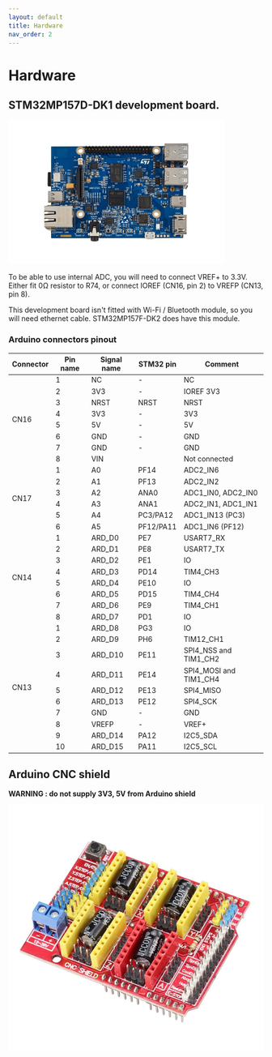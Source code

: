 ```yaml
---
layout: default
title: Hardware
nav_order: 2
---
```


# Hardware

## STM32MP157D-DK1 development board.

![Development board](../STM32MP157D-DK1.jpg)

To be able to use internal ADC, you will need to connect VREF+ to 3.3V. Either fit 0Ω resistor to R74, or connect IOREF (CN16, pin 2) to VREFP (CN13, pin 8).

This development board isn't fitted with Wi-Fi / Bluetooth module, so you will need ethernet cable. STM32MP157F-DK2 does have this module.

### Arduino connectors pinout

<table>
<thead>
  <tr>
    <th>Connector</th>
    <th>Pin name</th>
    <th>Signal name</th>
    <th>STM32 pin</th>
    <th>Comment</th>
  </tr>
</thead>
<tbody>
  <tr>
    <td rowspan="8">CN16</td>
    <td>1</td>
    <td>NC</td>
    <td>-</td>
    <td>NC</td>
  </tr>
  <tr>
    <td>2</td>
    <td>3V3</td>
    <td>-</td>
    <td>IOREF 3V3</td>
  </tr>
  <tr>
    <td>3</td>
    <td>NRST</td>
    <td>NRST</td>
    <td>NRST</td>
  </tr>
  <tr>
    <td>4</td>
    <td>3V3</td>
    <td>-</td>
    <td>3V3</td>
  </tr>
  <tr>
    <td>5</td>
    <td>5V</td>
    <td>-</td>
    <td>5V</td>
  </tr>
  <tr>
    <td>6</td>
    <td>GND</td>
    <td>-</td>
    <td>GND</td>
  </tr>
  <tr>
    <td>7</td>
    <td>GND</td>
    <td>-</td>
    <td>GND</td>
  </tr>
  <tr>
    <td>8</td>
    <td>VIN</td>
    <td></td>
    <td>Not connected</td>
  </tr>
  <tr>
    <td rowspan="6">CN17</td>
    <td>1</td>
    <td>A0</td>
    <td>PF14</td>
    <td>ADC2_IN6</td>
  </tr>
  <tr>
    <td>2</td>
    <td>A1</td>
    <td>PF13</td>
    <td>ADC2_IN2</td>
  </tr>
  <tr>
    <td>3</td>
    <td>A2</td>
    <td>ANA0</td>
    <td>ADC1_IN0, ADC2_IN0</td>
  </tr>
  <tr>
    <td>4</td>
    <td>A3</td>
    <td>ANA1</td>
    <td>ADC2_IN1, ADC1_IN1</td>
  </tr>
  <tr>
    <td>5</td>
    <td>A4</td>
    <td>PC3/PA12</td>
    <td>ADC1_IN13 (PC3)</td>
  </tr>
  <tr>
    <td>6</td>
    <td>A5</td>
    <td>PF12/PA11</td>
    <td>ADC1_IN6 (PF12)</td>
  </tr>
  <tr>
    <td rowspan="8">CN14</td>
    <td>1</td>
    <td>ARD_D0</td>
    <td>PE7</td>
    <td>USART7_RX</td>
  </tr>
  <tr>
    <td>2</td>
    <td>ARD_D1</td>
    <td>PE8</td>
    <td>USART7_TX</td>
  </tr>
  <tr>
    <td>3</td>
    <td>ARD_D2</td>
    <td>PE1</td>
    <td>IO</td>
  </tr>
  <tr>
    <td>4</td>
    <td>ARD_D3</td>
    <td>PD14</td>
    <td>TIM4_CH3</td>
  </tr>
  <tr>
    <td>5</td>
    <td>ARD_D4</td>
    <td>PE10</td>
    <td>IO</td>
  </tr>
  <tr>
    <td>6</td>
    <td>ARD_D5</td>
    <td>PD15</td>
    <td>TIM4_CH4</td>
  </tr>
  <tr>
    <td>7</td>
    <td>ARD_D6</td>
    <td>PE9</td>
    <td>TIM4_CH1</td>
  </tr>
  <tr>
    <td>8</td>
    <td>ARD_D7</td>
    <td>PD1</td>
    <td>IO</td>
  </tr>
  <tr>
    <td rowspan="10">CN13</td>
    <td>1</td>
    <td>ARD_D8</td>
    <td>PG3</td>
    <td>IO</td>
  </tr>
  <tr>
    <td>2</td>
    <td>ARD_D9</td>
    <td>PH6</td>
    <td>TIM12_CH1</td>
  </tr>
  <tr>
    <td>3</td>
    <td>ARD_D10</td>
    <td>PE11</td>
    <td>SPI4_NSS and TIM1_CH2</td>
  </tr>
  <tr>
    <td>4</td>
    <td>ARD_D11</td>
    <td>PE14</td>
    <td>SPI4_MOSI and TIM1_CH4</td>
  </tr>
  <tr>
    <td>5</td>
    <td>ARD_D12</td>
    <td>PE13</td>
    <td>SPI4_MISO</td>
  </tr>
  <tr>
    <td>6</td>
    <td>ARD_D13</td>
    <td>PE12</td>
    <td>SPI4_SCK</td>
  </tr>
  <tr>
    <td>7</td>
    <td>GND</td>
    <td>-</td>
    <td>GND</td>
  </tr>
  <tr>
    <td>8</td>
    <td>VREFP</td>
    <td>-</td>
    <td>VREF+</td>
  </tr>
  <tr>
    <td>9</td>
    <td>ARD_D14</td>
    <td>PA12</td>
    <td>I2C5_SDA</td>
  </tr>
  <tr>
    <td>10</td>
    <td>ARD_D15</td>
    <td>PA11</td>
    <td>I2C5_SCL</td>
  </tr>
</tbody>
</table>

## Arduino CNC shield

**WARNING : do not supply 3V3, 5V from Arduino shield**


![Arduino CNC shield](../Arduino_CNC_Shield.jpg)